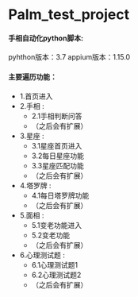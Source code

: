 # Palm_test_project
#### 手相自动化python脚本:
pyhthon版本：3.7
appium版本：1.15.0

#### 主要遍历功能：
  * 1.首页进入
  * 2.手相 : 
    * 2.1手相判断问答
    * （之后会有扩展）
  * 3.星座 :
    * 3.1星座首页进入
    * 3.2每日星座功能
    * 3.3星座匹配功能
    * （之后会有扩展）
  * 4.塔罗牌 :
    * 4.1每日塔罗牌功能
    * （之后会有扩展）
  * 5.面相 :
    * 5.1变老功能进入
    * 5.2变老功能
    * （之后会有扩展）
  * 6.心理测试题 :
    * 6.1心理测试题1
    * 6.2心理测试题2
    * （之后会有扩展）
